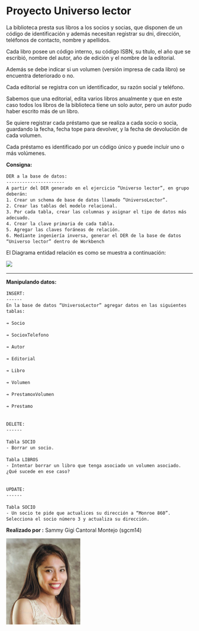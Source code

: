 # Proyecto Universo lector

La biblioteca presta sus libros a los socios y socias, que disponen de un código de identificación y además necesitan registrar su dni, dirección, teléfonos de contacto, nombre y apellidos.

Cada libro posee un código interno, su código ISBN, su título, el año que se escribió, nombre del autor, año de edición y el nombre de la editorial.

Además se debe indicar si un volumen (versión impresa de cada libro) se 
encuentra deteriorado o no.

Cada editorial se registra con un identificador, su razón social y teléfono.

Sabemos que una editorial, edita varios libros anualmente y que en este caso todos los libros de la biblioteca tiene un solo autor, pero un autor pudo haber escrito más de un libro.

Se quiere registrar cada préstamo que se realiza a cada socio o socia, 
guardando la fecha, fecha tope para devolver, y la fecha de devolución de 
cada volumen.

Cada préstamo es identificado por un código único y puede incluir uno o más volúmenes.

**Consigna:**

    DER a la base de datos:
    ----------------------
    A partir del DER generado en el ejercicio “Universo lector”, en grupo deberán:
    1. Crear un schema de base de datos llamado “UniversoLector”.
    2. Crear las tablas del modelo relacional.
    3. Por cada tabla, crear las columnas y asignar el tipo de datos más adecuado.
    4. Crear la clave primaria de cada tabla.
    5. Agregar las claves foráneas de relación.
    6. Mediante ingeniería inversa, generar el DER de la base de datos 
    “Universo lector” dentro de Workbench

El Diagrama entidad relación es como se muestra a continuación:

![](https://raw.githubusercontent.com/sgcm14/proyectos-sql/main/universo_lector/universo_lector.png)

-------------------
**Manipulando datos:**

    INSERT:
    ------
    En la base de datos “UniversoLector” agregar datos en las siguientes tablas:

    ➔ Socio

    ➔ SocioxTelefono

    ➔ Autor

    ➔ Editorial

    ➔ Libro

    ➔ Volumen

    ➔ PrestamoxVolumen

    ➔ Prestamo


    DELETE:
    ------

    Tabla SOCIO
    - Borrar un socio.

    Tabla LIBROS
    - Intentar borrar un libro que tenga asociado un volumen asociado. ¿Qué sucede en ese caso?


    UPDATE:
    ------

    Tabla SOCIO
    - Un socio te pide que actualices su dirección a “Monroe 860”. Selecciona el socio número 3 y actualiza su dirección.

**Realizado por :** Sammy Gigi Cantoral Montejo (sgcm14)

<img src ="https://raw.githubusercontent.com/sgcm14/sgcm14/main/sammy.jpg" width="200">